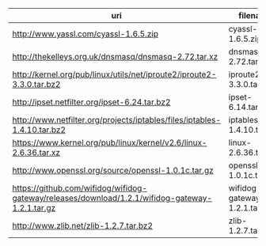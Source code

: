 uri | filename | md5sum
----|----------|-------
http://www.yassl.com/cyassl-1.6.5.zip | cyassl-1.6.5.zip | 98c2c6350acf1d089756a1de9ccb9903
http://thekelleys.org.uk/dnsmasq/dnsmasq-2.72.tar.xz | dnsmasq-2.72.tar.xz | 0256e0a71e27c8d8a5c89a0d18f3cfe2
http://kernel.org/pub/linux/utils/net/iproute2/iproute2-3.3.0.tar.bz2 | iproute2-3.3.0.tar.bz2 | 308e7145218dd552c2766fe527e239e1
http://ipset.netfilter.org/ipset-6.24.tar.bz2 | ipset-6.14.tar.bz2 | 70f2d4c054592236dcda285855a4ee58
http://www.netfilter.org/projects/iptables/files/iptables-1.4.10.tar.bz2 | iptables-1.4.10.tar.bz2 | f382fe693f0b59d87bd47bea65eca198
https://www.kernel.org/pub/linux/kernel/v2.6/linux-2.6.36.tar.xz | linux-2.6.36.tar.xz | a59fae4bd5e2245715a3b9ecfe56d6f6
http://www.openssl.org/source/openssl-1.0.1c.tar.gz | openssl-1.0.1c.tar.gz | ae412727c8c15b67880aef7bd2999b2e
https://github.com/wifidog/wifidog-gateway/releases/download/1.2.1/wifidog-gateway-1.2.1.tar.gz | wifidog-gateway-1.2.1.tar.gz | 3c9c35968f154b1c9224245a5d708d5f
http://www.zlib.net/zlib-1.2.7.tar.bz2 | zlib-1.2.7.tar.bz2 | 2ab442d169156f34c379c968f3f482dd
